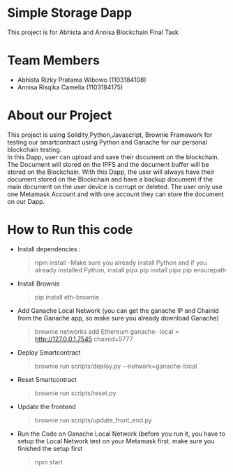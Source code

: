 # Simple Storage Dapp
This project is for Abhista and Annisa Blockchain Final Task
# Team Members
- Abhista Rizky Pratama Wibowo (1103184108)  
- Annisa Risqika Camelia (1103184175)
# About our Project
This project is using Solidity,Python,Javascript, Brownie Framework for testing our smartcontract using Python and Ganache for our personal blockchain testing.  
In this Dapp, user can upload and save their document on the blockchain. The Document will stored on the IPFS and the document buffer will be stored on the Blockchain. With this Dapp, the user will always have their document stored on the Blockchain and have a backup document if the main document on the user device is corrupt or deleted. The user only use one Metamask Account and with one account they can store the document on our Dapp.
# How to Run this code
- Install dependencies :
  > npm install
-Make sure you already install Python and if you already installed Python,      install pipx
  > pip install pipx
  > pip ensurepath
- Install Brownie
  > pip install eth-brownie
- Add Ganache Local Network (you can get the ganache IP and Chainid from the Ganache app, so make sure you already download Ganache)
  > brownie networks add Ethereum ganache-
  > local = http://127.0.0.1.7545 chainid=5777
- Deploy Smartcontract
  > brownie run scripts/deploy.py --network=ganache-local
- Reset Smartcontract
  > brownie run scripts/reset.py
- Update the frontend
  > brownie run scripts/update_front_end.py
- Run the Code on Ganache Local Network (before you run it, you have to setup the Local Network test on your Metamask first. make sure you finished the setup first
  >npm start
